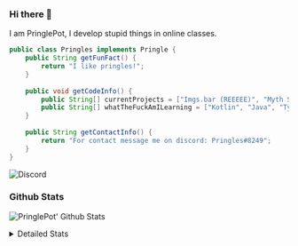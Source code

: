 ### Hi there 👋

I am PringlePot, I develop stupid things in online classes. 

```java
public class Pringles implements Pringle {
    public String getFunFact() {
        return "I like pringles!";
    }
    
    public void getCodeInfo() {
        public String[] currentProjects = ["Imgs.bar (REEEEE)", "Myth Sniper (Dead)"];
        public String[] whatTheFuckAmILearning = ["Kotlin", "Java", "Typescript", "NextJS"];
    }
    
    public String getContactInfo() {
        return "For contact message me on discord: Pringles#8249";
    }
}
```
![Discord](https://discord.c99.nl/widget/theme-1/226911291636318208.png)


### Github Stats
![PringlePot' Github Stats](https://github-readme-stats.vercel.app/api?username=PringlePot&show_icons=true&theme=dark)

<details>
  <summary>Detailed Stats</summary>
    
<!--START_SECTION:waka-->
![Lines of code](https://img.shields.io/badge/From%20Hello%20World%20I%27ve%20Written-96940%20lines%20of%20code-blue)

**🐱 My Github Data** 

> 🏆 557 Contributions in the Year 2021
 > 
> 📦 87.9 kB Used in Github's Storage 
 > 
> 💼 Opted to Hire
 > 
> 📜 8 Public Repositories 
 > 
> 🔑 9 Private Repositories  
 > 
**I'm an Early 🐤** 

```text
🌞 Morning    89 commits     █████░░░░░░░░░░░░░░░░░░░░   19.82% 
🌆 Daytime    180 commits    ██████████░░░░░░░░░░░░░░░   40.09% 
🌃 Evening    180 commits    ██████████░░░░░░░░░░░░░░░   40.09% 
🌙 Night      0 commits      ░░░░░░░░░░░░░░░░░░░░░░░░░   0.0%

```
📅 **I'm Most Productive on Monday** 

```text
Monday       119 commits    ██████░░░░░░░░░░░░░░░░░░░   26.5% 
Tuesday      44 commits     ██░░░░░░░░░░░░░░░░░░░░░░░   9.8% 
Wednesday    58 commits     ███░░░░░░░░░░░░░░░░░░░░░░   12.92% 
Thursday     54 commits     ███░░░░░░░░░░░░░░░░░░░░░░   12.03% 
Friday       34 commits     ██░░░░░░░░░░░░░░░░░░░░░░░   7.57% 
Saturday     59 commits     ███░░░░░░░░░░░░░░░░░░░░░░   13.14% 
Sunday       81 commits     ████░░░░░░░░░░░░░░░░░░░░░   18.04%

```


📊 **This Week I Spent My Time On** 

```text
💬 Programming Languages: 
TypeScript               13 hrs 24 mins      ███████████████████████░░   94.36% 
Other                    26 mins             ░░░░░░░░░░░░░░░░░░░░░░░░░   3.06% 
JavaScript               8 mins              ░░░░░░░░░░░░░░░░░░░░░░░░░   0.96% 
JSON                     7 mins              ░░░░░░░░░░░░░░░░░░░░░░░░░   0.93% 
YAML                     2 mins              ░░░░░░░░░░░░░░░░░░░░░░░░░   0.35%

🔥 Editors: 
VS Code                  14 hrs 12 mins      █████████████████████████   100.0%

```

**I Mostly Code in Java** 

```text
Java                     6 repos             ███████████░░░░░░░░░░░░░░   46.15% 
Python                   2 repos             ███░░░░░░░░░░░░░░░░░░░░░░   15.38% 
Kotlin                   1 repo              ██░░░░░░░░░░░░░░░░░░░░░░░   7.69% 
CSS                      1 repo              ██░░░░░░░░░░░░░░░░░░░░░░░   7.69% 
JavaScript               1 repo              ██░░░░░░░░░░░░░░░░░░░░░░░   7.69%

```



 Last Updated on 15/08/2021
<!--END_SECTION:waka-->
</details>
